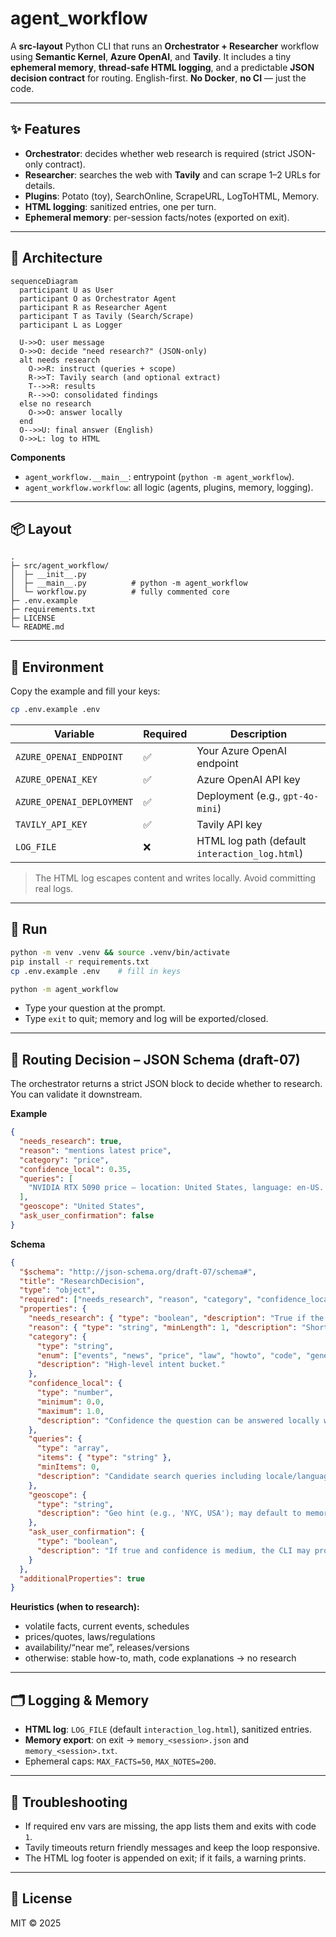 # agent_workflow

A **src-layout** Python CLI that runs an **Orchestrator + Researcher** workflow using **Semantic Kernel**, **Azure OpenAI**, and **Tavily**. It includes a tiny **ephemeral memory**, **thread-safe HTML logging**, and a predictable **JSON decision contract** for routing. English-first. **No Docker**, **no CI** — just the code.

---

## ✨ Features

- **Orchestrator**: decides whether web research is required (strict JSON-only contract).
- **Researcher**: searches the web with **Tavily** and can scrape 1–2 URLs for details.
- **Plugins**: Potato (toy), SearchOnline, ScrapeURL, LogToHTML, Memory.
- **HTML logging**: sanitized entries, one per turn.
- **Ephemeral memory**: per-session facts/notes (exported on exit).

---

## 🧩 Architecture

```mermaid
sequenceDiagram
  participant U as User
  participant O as Orchestrator Agent
  participant R as Researcher Agent
  participant T as Tavily (Search/Scrape)
  participant L as Logger

  U->>O: user message
  O->>O: decide "need research?" (JSON-only)
  alt needs research
    O->>R: instruct (queries + scope)
    R->>T: Tavily search (and optional extract)
    T-->>R: results
    R-->>O: consolidated findings
  else no research
    O->>O: answer locally
  end
  O-->>U: final answer (English)
  O->>L: log to HTML
```

**Components**
- `agent_workflow.__main__`: entrypoint (`python -m agent_workflow`).
- `agent_workflow.workflow`: all logic (agents, plugins, memory, logging).

---

## 📦 Layout

```text
.
├─ src/agent_workflow/
│  ├─ __init__.py
│  ├─ __main__.py          # python -m agent_workflow
│  └─ workflow.py          # fully commented core
├─ .env.example
├─ requirements.txt
├─ LICENSE
└─ README.md
```

---

## 🔐 Environment

Copy the example and fill your keys:

```bash
cp .env.example .env
```

| Variable                  | Required | Description                                   |
|---------------------------|----------|-----------------------------------------------|
| `AZURE_OPENAI_ENDPOINT`   | ✅       | Your Azure OpenAI endpoint                    |
| `AZURE_OPENAI_KEY`        | ✅       | Azure OpenAI API key                          |
| `AZURE_OPENAI_DEPLOYMENT` | ✅       | Deployment (e.g., `gpt-4o-mini`)              |
| `TAVILY_API_KEY`          | ✅       | Tavily API key                                |
| `LOG_FILE`                | ❌       | HTML log path (default `interaction_log.html`)|

> The HTML log escapes content and writes locally. Avoid committing real logs.

---

## 🚀 Run

```bash
python -m venv .venv && source .venv/bin/activate
pip install -r requirements.txt
cp .env.example .env    # fill in keys

python -m agent_workflow
```

- Type your question at the prompt.
- Type `exit` to quit; memory and log will be exported/closed.

---

## 📜 Routing Decision – JSON Schema (draft-07)

The orchestrator returns a strict JSON block to decide whether to research. You can validate it downstream.

**Example**
```json
{
  "needs_research": true,
  "reason": "mentions latest price",
  "category": "price",
  "confidence_local": 0.35,
  "queries": [
    "NVIDIA RTX 5090 price — location: United States, language: en-US. Context: 2025-08-22."
  ],
  "geoscope": "United States",
  "ask_user_confirmation": false
}
```

**Schema**
```json
{
  "$schema": "http://json-schema.org/draft-07/schema#",
  "title": "ResearchDecision",
  "type": "object",
  "required": ["needs_research", "reason", "category", "confidence_local", "queries", "geoscope", "ask_user_confirmation"],
  "properties": {
    "needs_research": { "type": "boolean", "description": "True if the answer requires web research." },
    "reason": { "type": "string", "minLength": 1, "description": "Short human explanation." },
    "category": {
      "type": "string",
      "enum": ["events", "news", "price", "law", "howto", "code", "general"],
      "description": "High-level intent bucket."
    },
    "confidence_local": {
      "type": "number",
      "minimum": 0.0,
      "maximum": 1.0,
      "description": "Confidence the question can be answered locally without research."
    },
    "queries": {
      "type": "array",
      "items": { "type": "string" },
      "minItems": 0,
      "description": "Candidate search queries including locale/language hints."
    },
    "geoscope": {
      "type": "string",
      "description": "Geo hint (e.g., 'NYC, USA'); may default to memory or a country."
    },
    "ask_user_confirmation": {
      "type": "boolean",
      "description": "If true and confidence is medium, the CLI may prompt user to confirm research."
    }
  },
  "additionalProperties": true
}
```

**Heuristics (when to research):**
- volatile facts, current events, schedules
- prices/quotes, laws/regulations
- availability/“near me”, releases/versions
- otherwise: stable how-to, math, code explanations → no research

---

## 🗂️ Logging & Memory

- **HTML log**: `LOG_FILE` (default `interaction_log.html`), sanitized entries.
- **Memory export**: on exit → `memory_<session>.json` and `memory_<session>.txt`.
- Ephemeral caps: `MAX_FACTS=50`, `MAX_NOTES=200`.

---

## 🔧 Troubleshooting

- If required env vars are missing, the app lists them and exits with code `1`.
- Tavily timeouts return friendly messages and keep the loop responsive.
- The HTML log footer is appended on exit; if it fails, a warning prints.

---

## 📄 License

MIT © 2025

